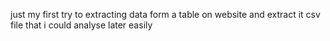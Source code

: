just my first try to extracting data form a table on website 
and extract it csv file that i could analyse later easily 
